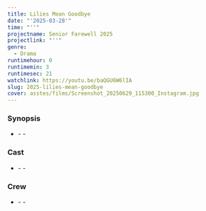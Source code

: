 ```yaml
---
title: Lilies Mean Goodbye
date: "'2025-03-28'"
time: "''"
projectname: Senior Farewell 2025
projectlink: "''"
genre:
  - Drama
runtimehour: 0
runtimemin: 3
runtimesec: 21
watchlink: https://youtu.be/baQGU6W6lIA
slug: 2025-lilies-mean-goodbye
cover: asstes/films/Screenshot_20250629_115300_Instagram.jpg
---
```

### Synopsis

*   \- -

### Cast

*   \- -

### Crew

*   \- -